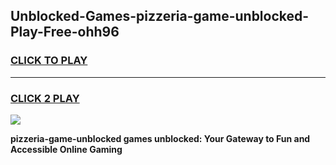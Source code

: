 
## Unblocked-Games-pizzeria-game-unblocked-Play-Free-ohh96
<h3>
<a href="https://premium76.site?title=pizzeria-game-unblocked&ref=09A">CLICK TO PLAY</a></h3>
<hr>

<h3>
<a href="https://premium76.site?title=pizzeria-game-unblocked&ref=09A">CLICK 2 PLAY</a>
  
</h3>

<a href="https://premium76.site?title=pizzeria-game-unblocked&ref=09A"><img src="https://clearcache.store/games.png"></a>


**pizzeria-game-unblocked games unblocked: Your Gateway to Fun and Accessible Online Gaming**
